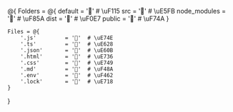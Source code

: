 @{
    Folders = @{
        default       = ''  # \uF115
        src           = ''  # \uE5FB
        node_modules  = ''  # \uF85A
        dist          = ''  # \uF0E7
        public        = ''  # \uF74A
    }

    Files = @{
        '.js'         = ''  # \uE74E
        '.ts'         = ''  # \uE628
        '.json'       = ''  # \uE60B
        '.html'       = ''  # \uE736
        '.css'        = ''  # \uE749
        '.md'         = ''  # \uF48A
        '.env'        = ''  # \uF462
        '.lock'       = ''  # \uE718
    }
}
